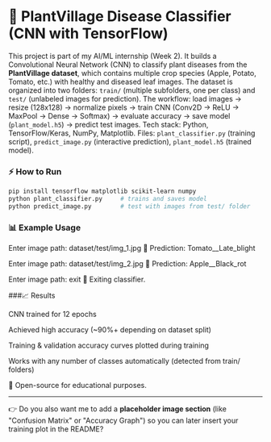 # 🌿 PlantVillage Disease Classifier (CNN with TensorFlow)

This project is part of my AI/ML internship (Week 2). It builds a Convolutional Neural Network (CNN) to classify plant diseases from the **PlantVillage dataset**, which contains multiple crop species (Apple, Potato, Tomato, etc.) with healthy and diseased leaf images. The dataset is organized into two folders: `train/` (multiple subfolders, one per class) and `test/` (unlabeled images for prediction). The workflow: load images → resize (128x128) → normalize pixels → train CNN (Conv2D → ReLU → MaxPool → Dense → Softmax) → evaluate accuracy → save model (`plant_model.h5`) → predict test images. Tech stack: Python, TensorFlow/Keras, NumPy, Matplotlib. Files: `plant_classifier.py` (training script), `predict_image.py` (interactive prediction), `plant_model.h5` (trained model).  

### ⚡ How to Run
```bash
pip install tensorflow matplotlib scikit-learn numpy
python plant_classifier.py     # trains and saves model
python predict_image.py        # test with images from test/ folder
```
### 📊 Example Usage
Enter image path: dataset/test/img_1.jpg
🌱 Prediction: Tomato__Late_blight

Enter image path: dataset/test/img_2.jpg
🌱 Prediction: Apple__Black_rot

Enter image path: exit
👋 Exiting classifier.

###📈 Results

CNN trained for 12 epochs

Achieved high accuracy (~90%+ depending on dataset split)

Training & validation accuracy curves plotted during training

Works with any number of classes automatically (detected from train/ folders)

📜 Open-source for educational purposes.

---

👉 Do you also want me to add a **placeholder image section** (like "Confusion Matrix" or "Accuracy Graph") so you can later insert your training plot in the README?
